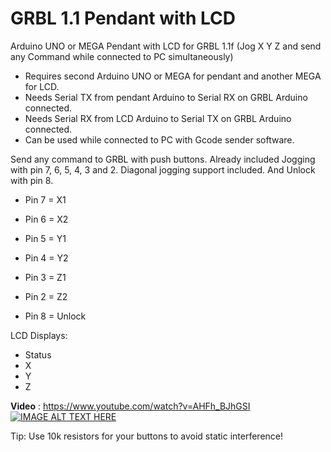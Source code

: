 # GRBL 1.1 Pendant with LCD
Arduino UNO or MEGA Pendant with LCD for GRBL 1.1f (Jog X Y Z and send any Command while connected to PC simultaneously)  

* Requires second Arduino UNO or MEGA for pendant and another MEGA for LCD.
* Needs Serial TX from pendant Arduino to Serial RX on GRBL Arduino connected.
* Needs Serial RX from LCD Arduino to Serial TX on GRBL Arduino connected.
* Can be used while connected to PC with Gcode sender software. 

Send any command to GRBL with push buttons. 
Already included Jogging with pin 7, 6, 5, 4, 3 and 2. Diagonal jogging support included.
And Unlock with pin 8.

* Pin 7 = X1  
* Pin 6 = X2  
* Pin 5 = Y1  
* Pin 4 = Y2  
* Pin 3 = Z1  
* Pin 2 = Z2  

* Pin 8 = Unlock

LCD Displays:
* Status
* X
* Y
* Z


**Video** : https://www.youtube.com/watch?v=AHFh_BJhGSI  
[![IMAGE ALT TEXT HERE](https://img.youtube.com/vi/AHFh_BJhGSI/0.jpg)](https://www.youtube.com/watch?v=AHFh_BJhGSI)

Tip: Use 10k resistors for your buttons to avoid static interference!
